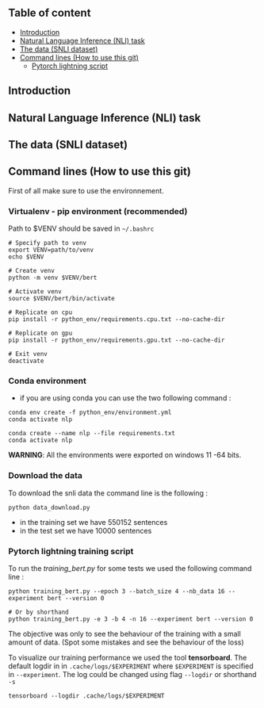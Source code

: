 
## Table of content

- [Introduction](#introduction)
- [Natural Language Inference (NLI) task](#natural-language-inference-nli-task)
- [The data (SNLI dataset)](#the-data-snli-dataset)
- [Command lines (How to use this git)](#command-lines-how-to-use-this-git)
    - [Pytorch lightning script](#pytorch-lightning-training-script)

## Introduction

## Natural Language Inference (NLI) task

## The data (SNLI dataset)

## Command lines (How to use this git)

First of all make sure to use the environnement.

### Virtualenv - pip environment (recommended)

Path to $VENV should be saved in `~/.bashrc`

```commandline
# Specify path to venv
export VENV=path/to/venv
echo $VENV

# Create venv
python -m venv $VENV/bert

# Activate venv
source $VENV/bert/bin/activate

# Replicate on cpu
pip install -r python_env/requirements.cpu.txt --no-cache-dir

# Replicate on gpu
pip install -r python_env/requirements.gpu.txt --no-cache-dir

# Exit venv
deactivate
```

### Conda environment

- if you are using conda you can use the two following command :

```commandline
conda env create -f python_env/environment.yml
conda activate nlp
```

```commandline
conda create --name nlp --file requirements.txt
conda activate nlp
```

**WARNING**: All the environments were exported on windows 11 -64 bits.

### Download the data

To download the snli data the command line is the following :

```
python data_download.py
```

- in the training set we have 550152 sentences
- in the test set we have 10000 sentences

### Pytorch lightning training script

To run the *training_bert.py* for some tests we used the following command line :

```commandline
python training_bert.py --epoch 3 --batch_size 4 --nb_data 16 --experiment bert --version 0

# Or by shorthand
python training_bert.py -e 3 -b 4 -n 16 --experiment bert --version 0
```

The objective was only to see the behaviour of the training with a small amount of data. (Spot some mistakes and see the
behaviour of the loss)

To visualize our training performance we used the tool **tensorboard**. The default logdir in in `.cache/logs/$EXPERIMENT` 
where `$EXPERIMENT` is specified in `--experiment`. The log could be changed using flag `--logdir` or shorthand `-s`

```commandline
tensorboard --logdir .cache/logs/$EXPERIMENT
```
